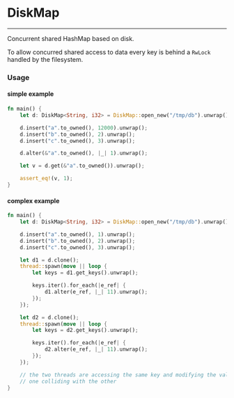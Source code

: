 # DiskMap
---
Concurrent shared HashMap based on disk.

To allow concurred shared access to data every key is behind a
`RwLock` handled by the filesystem.

### Usage
#### simple example
```rust
fn main() {
    let d: DiskMap<String, i32> = DiskMap::open_new("/tmp/db").unwrap();

    d.insert("a".to_owned(), 12000).unwrap();
    d.insert("b".to_owned(), 2).unwrap();
    d.insert("c".to_owned(), 3).unwrap();

    d.alter(&"a".to_owned(), |_| 1).unwrap();

    let v = d.get(&"a".to_owned()).unwrap();

    assert_eq!(v, 1);
}
```

#### complex example
```rust
fn main() {
    let d: DiskMap<String, i32> = DiskMap::open_new("/tmp/db").unwrap();

    d.insert("a".to_owned(), 1).unwrap();
    d.insert("b".to_owned(), 2).unwrap();
    d.insert("c".to_owned(), 3).unwrap();

    let d1 = d.clone();
    thread::spawn(move || loop {
        let keys = d1.get_keys().unwrap();

        keys.iter().for_each(|e_ref| {
            d1.alter(e_ref, |_| 11).unwrap();
        });
    });

    let d2 = d.clone();
    thread::spawn(move || loop {
        let keys = d2.get_keys().unwrap();

        keys.iter().for_each(|e_ref| {
            d2.alter(e_ref, |_| 11).unwrap();
        });
    });

    // the two threads are accessing the same key and modifying the value without 
    // one colliding with the other
}
```
